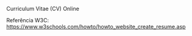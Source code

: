 Curriculum Vitae (CV) Online

Referência W3C: https://www.w3schools.com/howto/howto_website_create_resume.asp
